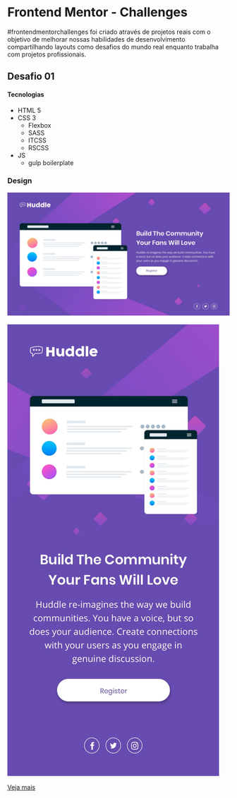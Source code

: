 # Frontend Mentor - Challenges

#frontendmentorchallenges foi criado  através de projetos reais com o objetivo de melhorar nossas habilidades de desenvolvimento compartilhando layouts como desafios do mundo real enquanto trabalha com projetos profissionais.


## Desafio 01

#### Tecnologias

* HTML 5
* CSS 3
  * Flexbox
  * SASS
  * ITCSS
  * RSCSS
* JS
  * gulp boilerplate
  
### Design

![Huddle-Web](desafio-01/doc/desktop-design.jpg)
<br><br>
![Huddle-Mobile](desafio-01/doc/mobile-design.jpg)

[Veja mais](desafio-01/README.md)<br>




